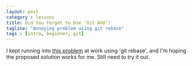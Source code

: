 ```yaml
---
layout: post
category : lessons
title: Did You Forget to Use ‘Git Add’?
tagline: "Annoying problem using git rebase"
tags : [intro, beginner, git]
---
```


I kept running into [this problem](http://wholemeal.co.nz/blog/2010/06/11/no-changes-did-you-forget-to-use-git-add/) at work using 'git rebase', and I'm hoping the proposed solution works for me.  Still need to try it out.
